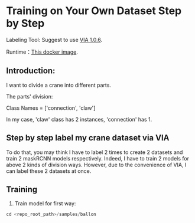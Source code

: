 # Training on Your Own Dataset Step by Step
Labeling Tool: Suggest to use [VIA 1.0.6](http://www.robots.ox.ac.uk/~vgg/software/via/via-1.0.6.html).

Runtime：[This docker image](https://hub.docker.com/r/waleedka/modern-deep-learning/).
## Introduction: 
I want to divide a crane into different parts. 

The parts' division:

Class Names = ['connection', 'claw']

In my case, 'claw' class has 2 instances, 'connection' has 1.
## Step by step label my crane dataset via VIA
To do that, you may think I have to label 2 times to create 2 datasets and train 2 maskRCNN models respectively. Indeed, I have to train 2 models for above 2 kinds of division ways. However, due to the convenience of VIA, I can label these 2 datasets at once.


## Training
1. Train model for first way: 
```c
cd <repo_root_path>/samples/ballon
```
